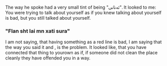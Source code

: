 The way he spoke had a very small tint of being "ئەنانی".
It looked to me:
You were trying to talk about yourself as if you knew talking about yourself is bad, but you still talked about yourself.

### "Flan sht lai mn xati sura"
I am not saying, that having something as a red line is bad, I am saying that the way you said it and <ka sur bwi lasari>, is the problem.
It looked like, that you have connected that thing to yourown as if, if someone did not clean the place cleanly they have offended you in a way.


